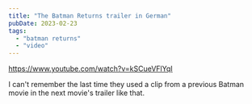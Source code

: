 ```yaml
---
title: "The Batman Returns trailer in German"
pubDate: 2023-02-23
tags: 
  - "batman returns"
  - "video"
---
```


https://www.youtube.com/watch?v=kSCueVFlYqI

I can't remember the last time they used a clip from a previous Batman movie in the next movie's trailer like that.
